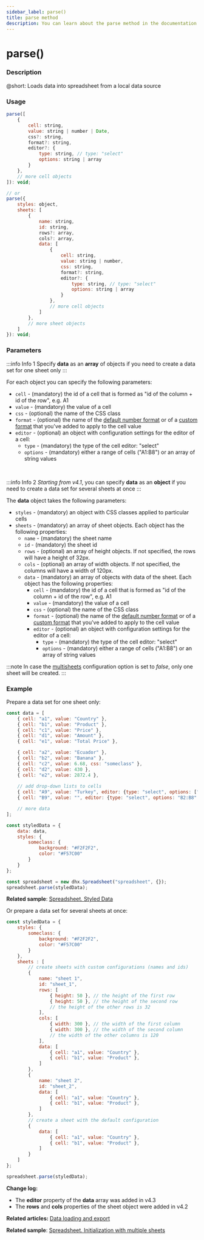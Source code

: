 ```yaml
---
sidebar_label: parse()
title: parse method
description: You can learn about the parse method in the documentation of the DHTMLX JavaScript Spreadsheet library. Browse developer guides and API reference, try out code examples and live demos, and download a free 30-day evaluation version of DHTMLX Spreadsheet.
---
```


# parse()

### Description

@short: Loads data into spreadsheet from a local data source

### Usage

~~~jsx
parse([
    {
        cell: string,
        value: string | number | Date,
        css?: string,
        format?: string,
        editor?: {
            type: string, // type: "select"
            options: string | array
        }
    },
    // more cell objects
]): void;

// or
parse({
    styles: object,
    sheets: [
        {
            name: string,
            id: string,
            rows?: array,
            cols?: array,
            data: [
                {
                    cell: string,
                    value: string | number,
                    css: string,
                    format?: string,
                    editor?: {
                        type: string, // type: "select"
                        options: string | array
                    }
                },
                // more cell objects
            ]
        },
        // more sheet objects
    ]      
}): void;
~~~

### Parameters

:::info Info 1
Specify **data** as an **array** of objects if you need to create a data set for one sheet only
:::

For each object you can specify the following parameters:

- `cell` - (mandatory) the id of a cell that is formed as "id of the column + id of the row", e.g. A1
- `value` - (mandatory) the value of a cell
- `css` - (optional) the name of the CSS class
- `format` - (optional) the name of the [default number format](number_formatting.md/#default-number-formats) or of a [custom format](number_formatting.md#formats-customization) that you've added to apply to the cell value
- `editor` - (optional) an object with configuration settings for the editor of a cell:
    - `type` - (mandatory) the type of the cell editor: "select"
    - `options` - (mandatory) either a range of cells ("A1:B8") or an array of string values

<br>

:::info Info 2
*Starting from v4.1*, you can specify **data** as an **object** if you need to create a data set for several sheets at once 
:::

The **data** object takes the following parameters:

- `styles` - (mandatory) an object with CSS classes applied to particular cells
- `sheets` - (mandatory) an array of sheet objects. Each object has the following properties:
    - `name` - (mandatory) the sheet name
    - `id` - (mandatory) the sheet id
    - `rows` - (optional) an array of height objects. If not specified, the rows will have a height of 32px.
    - `cols` - (optional) an array of width objects. If not specified, the columns will have a width of 120px. 
    - `data` - (mandatory) an array of objects with data of the sheet. Each object has the following properties:
        - `cell` - (mandatory) the id of a cell that is formed as "id of the column + id of the row", e.g. A1
        - `value` - (mandatory) the value of a cell
        - `css` - (optional) the name of the CSS class
        - `format` - (optional) the name of the [default number format](number_formatting.md/#default-number-formats) or of a [custom format](number_formatting.md#formats-customization) that you've added to apply to the cell value
        - `editor` - (optional) an object with configuration settings for the editor of a cell:
            - `type` - (mandatory) the type of the cell editor: "select"
            - `options` - (mandatory) either a range of cells ("A1:B8") or an array of string values

:::note 
In case the [multisheets](api/spreadsheet_multisheets_config.md) configuration option is set to *false*, only one sheet will be created.
:::

### Example

Prepare a data set for one sheet only:

~~~jsx {32}
const data = [
	{ cell: "a1", value: "Country" },
	{ cell: "b1", value: "Product" },
	{ cell: "c1", value: "Price" },
	{ cell: "d1", value: "Amount" },
	{ cell: "e1", value: "Total Price" },

	{ cell: "a2", value: "Ecuador" },
	{ cell: "b2", value: "Banana" },
	{ cell: "c2", value: 6.68, css: "someclass" },
	{ cell: "d2", value: 430 },
	{ cell: "e2", value: 2872.4 },
    
    // add drop-down lists to cells
    { cell: "A9", value: "Turkey", editor: {type: "select", options: ["Turkey", "India", "USA", "Italy"]} },
    { cell: "B9", value: "", editor: {type: "select", options: "B2:B8" } },

    // more data
];

const styledData = {
	data: data,
	styles: {
		someclass: {
			background: "#F2F2F2",
			color: "#F57C00"
		}
	}
};

const spreadsheet = new dhx.Spreadsheet("spreadsheet", {});
spreadsheet.parse(styledData);
~~~

**Related sample**: [Spreadsheet. Styled Data](https://snippet.dhtmlx.com/abnh7glb)

Or prepare a data set for several sheets at once:

~~~js {46}
const styledData = {
    styles: {
        someclass: {
            background: "#F2F2F2",
            color: "#F57C00"
        }
    },
    sheets : [
        // create sheets with custom configurations (names and ids)
        { 
            name: "sheet 1", 
            id: "sheet_1",
            rows: [
                { height: 50 }, // the height of the first row
                { height: 50 }, // the height of the second row
                // the height of the other rows is 32
            ],
            cols: [
                { width: 300 }, // the width of the first column
                { width: 300 }, // the width of the second column
                // the width of the other columns is 120
            ],
            data: [
                { cell: "a1", value: "Country" },
                { cell: "b1", value: "Product" },
            ]
        }, 
        { 
            name: "sheet 2", 
            id: "sheet_2", 
            data: [
                { cell: "a1", value: "Country" },
                { cell: "b1", value: "Product" },
            ]
        },
        // create a sheet with the default configuration
        { 
            data: [
                { cell: "a1", value: "Country" },
                { cell: "b1", value: "Product" },
            ]
        } 
    ]
};

spreadsheet.parse(styledData);
~~~

**Change log:**

- The **editor** property of the **data** array was added in v4.3
- The **rows** and **cols** properties of the sheet object were added in v4.2

**Related articles:** [Data loading and export](loading_data.md)

**Related sample**: [Spreadsheet. Initialization with multiple sheets](https://snippet.dhtmlx.com/ihtkdcoc)

